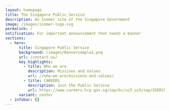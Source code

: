 ```yaml
---
layout: homepage
title: The Singapore Public Service
description: An Isomer site of the Singapore Government
image: /images/isomer-logo.svg
permalink: /
notification: For important announcement that needs a banner
sections:
  - hero:
      title: Singapore Public Service
      background: /images/Bannersample2.png
      url: /contact-us/
      key_highlights:
        - title: Who we are
          description: Missions and Values
          url: //who-we-are/missions-and-values/
        - title: CAREERS
          description: Join the Public Service
          url: https://www.careers.hrp.gov.sg/sap/bc/ui5_ui5/sap/ZGERCFA004/index.html
      variant: center
  - infobar: {}
---
```


